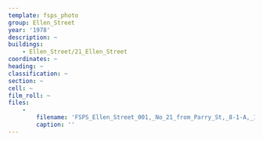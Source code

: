 ```yaml
---
template: fsps_photo
group: Ellen_Street
year: '1978'
description: ~
buildings:
    - Ellen_Street/21_Ellen_Street
coordinates: ~
heading: ~
classification: ~
section: ~
cell: ~
film_roll: ~
files:
    -
        filename: 'FSPS_Ellen_Street_001,_No_21_from_Parry_St,_8-1-A,_1978.png'
        caption: ''
---
```

